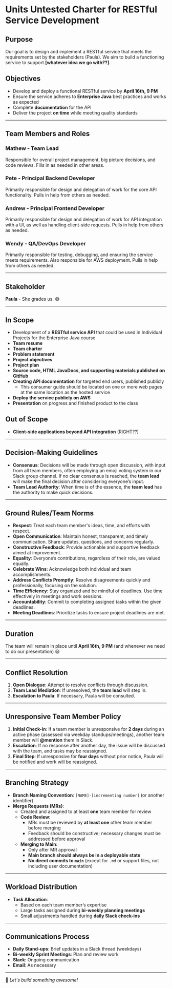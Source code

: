 # Units Untested Charter for RESTful Service Development

## Purpose
Our goal is to design and implement a RESTful service that meets the requirements set by the stakeholders (Paula). We aim to build a functioning service to support **[whatever idea we go with??]**.

## Objectives
- Develop and deploy a functional RESTful service by **April 16th, 9 PM**
- Ensure the service adheres to **Enterprise Java** best practices and works as expected
- Complete **documentation** for the API
- Deliver the project **on time** while meeting quality standards

---

## Team Members and Roles

### **Mathew** - Team Lead
Responsible for overall project management, big picture decisions, and code reviews. Fills in as needed in other areas.

### **Pete** - Principal Backend Developer
Primarily responsible for design and delegation of work for the core API functionality. Pulls in help from others as needed.

### **Andrew** - Principal Frontend Developer
Primarily responsible for design and delegation of work for API integration with a UI, as well as handling client-side requests. Pulls in help from others as needed.

### **Wendy** - QA/DevOps Developer
Primarily responsible for testing, debugging, and ensuring the service meets requirements. Also responsible for AWS deployment. Pulls in help from others as needed.

---

## Stakeholder
**Paula** - She grades us. 😅

---

## In Scope
- Development of a **RESTful service API** that could be used in Individual Projects for the Enterprise Java course
- **Team resume**
- **Team charter**
- **Problem statement**
- **Project objectives**
- **Project plan**
- **Source code, HTML JavaDocs, and supporting materials published on GitHub**
- **Creating API documentation** for targeted end users, published publicly
    - This consumer guide should be located on one or more web pages at the same location as the hosted service
- **Deploy the service publicly on AWS**
- **Presentation** on progress and finished product to the class

## Out of Scope
- **Client-side applications beyond API integration** (RIGHT??)

---

## Decision-Making Guidelines
- **Consensus**: Decisions will be made through open discussion, with input from all team members, often employing an emoji voting system in our Slack group channel. If no clear consensus is reached, the **team lead** will make the final decision after considering everyone’s input.
- **Team Lead Authority**: When time is of the essence, the **team lead** has the authority to make quick decisions.

---

## Ground Rules/Team Norms
- **Respect**: Treat each team member's ideas, time, and efforts with respect.
- **Open Communication**: Maintain honest, transparent, and timely communication. Share updates, questions, and concerns regularly.
- **Constructive Feedback**: Provide actionable and supportive feedback aimed at improvement.
- **Equality**: Everyone’s contributions, regardless of their role, are valued equally.
- **Celebrate Wins**: Acknowledge both individual and team accomplishments.
- **Address Conflicts Promptly**: Resolve disagreements quickly and professionally, focusing on the solution.
- **Time Efficiency**: Stay organized and be mindful of deadlines. Use time effectively in meetings and work sessions.
- **Accountability**: Commit to completing assigned tasks within the given deadlines.
- **Meeting Deadlines**: Prioritize tasks to ensure project deadlines are met.

---

## Duration
The team will remain in place until **April 16th, 9 PM** (and whenever we need to do our presentation) 😃

---

## Conflict Resolution
1. **Open Dialogue**: Attempt to resolve conflicts through discussion.
2. **Team Lead Mediation**: If unresolved, the **team lead** will step in.
3. **Escalation to Paula**: If necessary, Paula will be consulted.

---

## Unresponsive Team Member Policy
1. **Initial Check-in**: If a team member is unresponsive for **2 days** during an active phase (assessed via weekday standups/meetings), another team member will **@mention** them in Slack.
2. **Escalation**: If no response after another day, the issue will be discussed with the team, and tasks may be reassigned.
3. **Final Step**: If unresponsive for **four days** without prior notice, Paula will be notified and work will be reassigned.

---

## Branching Strategy
- **Branch Naming Convention**: `[NAME]-[incrementing number]` (or another identifier)
- **Merge Requests (MRs)**:
    - Created and assigned to at least **one** team member for review
    - **Code Review:**
        - MRs must be reviewed by **at least one** other team member before merging
        - Feedback should be constructive; necessary changes must be addressed before approval
    - **Merging to Main:**
        - Only after MR approval
        - **Main branch should always be in a deployable state**
        - **No direct commits to `main`** (except for `.md` or support files, not including user documentation)

---

## Workload Distribution
- **Task Allocation**:
    - Based on each team member’s expertise
    - Large tasks assigned during **bi-weekly planning meetings**
    - Small adjustments handled during **daily Slack check-ins**

---

## Communications Process
- **Daily Stand-ups**: Brief updates in a Slack thread (weekdays)
- **Bi-weekly Sprint Meetings**: Plan and review work
- **Slack**: Ongoing communication
- **Email**: As necessary

---

🚀 *Let's build something awesome!*

